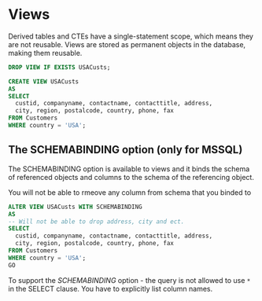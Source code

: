 # Views

Derived tables and CTEs have a single-statement scope, which means they are not reusable. Views are stored as permanent objects in the database, making them reusable.

```sql
DROP VIEW IF EXISTS USACusts;

CREATE VIEW USACusts
AS
SELECT
  custid, companyname, contactname, contacttitle, address,
  city, region, postalcode, country, phone, fax
FROM Customers
WHERE country = 'USA';
```

## The SCHEMABINDING option (only for MSSQL)

The SCHEMABINDING option is available to views and it binds the schema of referenced objects and columns to the schema of the referencing object.

You will not be able to rmeove any column from schema that you binded to

```sql
ALTER VIEW USACusts WITH SCHEMABINDING
AS
-- Will not be able to drop address, city and ect.
SELECT
  custid, companyname, contactname, contacttitle, address,
  city, region, postalcode, country, phone, fax
FROM Customers
WHERE country = 'USA';
GO
```

To support the *SCHEMABINDING* option - the query is not allowed to use `*` in the SELECT clause. You have to explicitly list column names.